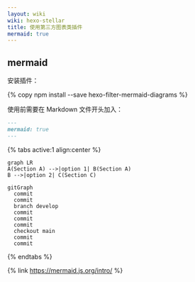 ```yaml
---
layout: wiki
wiki: hexo-stellar
title: 使用第三方图表类插件
mermaid: true
---
```


## mermaid

安装插件：

{% copy npm install --save hexo-filter-mermaid-diagrams %}

使用前需要在 Markdown 文件开头加入：

```md _posts/xxx.md
---
mermaid: true
---
```

{% tabs active:1 align:center %}

<!-- tab 演示效果 -->

```mermaid
graph LR
A(Section A) -->|option 1| B(Section A)
B -->|option 2| C(Section C)
```

```mermaid
gitGraph
  commit
  commit
  branch develop
  commit
  commit
  commit
  checkout main
  commit
  commit
```

<!-- tab 代码示例 -->

<script src="https://gist.github.xaox.cc/weekdaycare/f7769263a4df46b2d75e32684f4ae873.js"></script>

{% endtabs %}

{% link https://mermaid.js.org/intro/ %}
